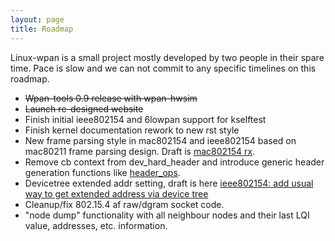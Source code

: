 ```yaml
---
layout: page
title: Roadmap
---
```


Linux-wpan is a small project mostly developed by two people in their spare
time. Pace is slow and we can not commit to any specific timelines on this
roadmap.

* ~~Wpan-tools 0.9 release with wpan-hwsim~~
* ~~Launch re-designed website~~
* Finish initial ieee802154 and 6lowpan support for kselftest
* Finish kernel documentation rework to new rst style
* New frame parsing style in mac802154 and ieee802154 based on mac80211 frame parsing design. Draft is [mac802154 rx](https://github.com/linux-wpan/linux-wpan-next/blob/wpan_rework_rfc/net/mac802154/rx.c).
* Remove cb context from dev\_hard\_header and introduce generic header generation functions like [header_ops](https://github.com/linux-wpan/linux-wpan-next/blob/wpan_rework_rfc/net/ieee802154/header_ops.c#L80).
* Devicetree extended addr setting, draft is here [ieee802154: add usual way to get extended address via device tree](http://www.spinics.net/lists/linux-wpan/msg01503.html)
* Cleanup/fix 802.15.4 af raw/dgram socket code.
* "node dump" functionality with all neighbour nodes and their last LQI value, addresses, etc. information.

